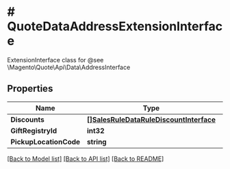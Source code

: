 # # QuoteDataAddressExtensionInterface
ExtensionInterface class for @see \\Magento\\Quote\\Api\\Data\\AddressInterface

## Properties 


Name | Type | Description | Notes
------------ | ------------- | ------------- | -------------
**Discounts**| [**[]SalesRuleDataRuleDiscountInterface**](SalesRuleDataRuleDiscountInterface.md) |   | [optional]
**GiftRegistryId**| **int32** |   | [optional]
**PickupLocationCode**| **string** |   | [optional]


[[Back to Model list]](../../README.md#models) [[Back to API list]](../../README.md#endpoints) [[Back to README]](../../README.md)

